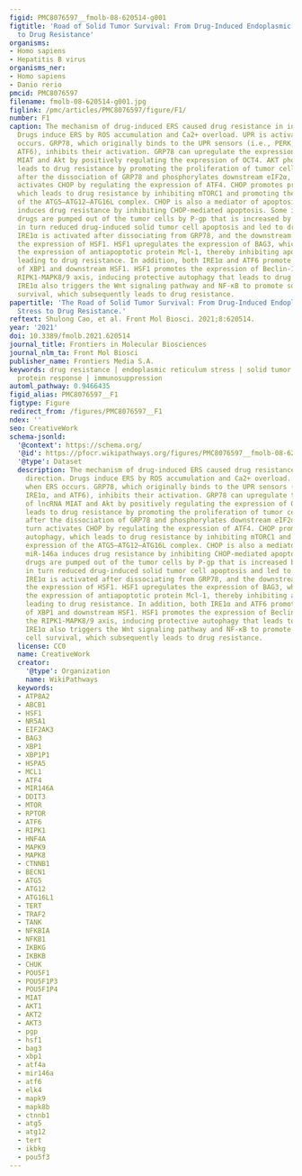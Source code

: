 ```yaml
---
figid: PMC8076597__fmolb-08-620514-g001
figtitle: 'Road of Solid Tumor Survival: From Drug-Induced Endoplasmic Reticulum Stress
  to Drug Resistance'
organisms:
- Homo sapiens
- Hepatitis B virus
organisms_ner:
- Homo sapiens
- Danio rerio
pmcid: PMC8076597
filename: fmolb-08-620514-g001.jpg
figlink: /pmc/articles/PMC8076597/figure/F1/
number: F1
caption: The mechanism of drug-induced ERS caused drug resistance in intrinsic direction.
  Drugs induce ERS by ROS accumulation and Ca2+ overload. UPR is activated when ERS
  occurs. GRP78, which originally binds to the UPR sensors (i.e., PERK, IRE1α, and
  ATF6), inhibits their activation. GRP78 can upregulate the expression of lncRNA
  MIAT and Akt by positively regulating the expression of OCT4. AKT phosphorylation
  leads to drug resistance by promoting the proliferation of tumor cells. PERK trans-autophosphorylates
  after the dissociation of GRP78 and phosphorylates downstream eIF2α, which in turn
  activates CHOP by regulating the expression of ATF4. CHOP promotes protective autophagy,
  which leads to drug resistance by inhibiting mTORC1 and promoting the expression
  of the ATG5–ATG12–ATG16L complex. CHOP is also a mediator of apoptosis. miR-146a
  induces drug resistance by inhibiting CHOP-mediated apoptosis. Some intracellular
  drugs are pumped out of the tumor cells by P-gp that is increased by PERK, which
  in turn reduced drug-induced solid tumor cell apoptosis and led to drug resistance.
  IRE1α is activated after dissociating from GRP78, and the downstream XBP1 upregulates
  the expression of HSF1. HSF1 upregulates the expression of BAG3, which stabilizes
  the expression of antiapoptotic protein Mcl-1, thereby inhibiting apoptosis and
  leading to drug resistance. In addition, both IRE1α and ATF6 promote the expression
  of XBP1 and downstream HSF1. HSF1 promotes the expression of Beclin-1 through the
  RIPK1-MAPK8/9 axis, inducing protective autophagy that leads to drug resistance.
  IRE1α also triggers the Wnt signaling pathway and NF-κB to promote solid tumor cell
  survival, which subsequently leads to drug resistance.
papertitle: 'The Road of Solid Tumor Survival: From Drug-Induced Endoplasmic Reticulum
  Stress to Drug Resistance.'
reftext: Shulong Cao, et al. Front Mol Biosci. 2021;8:620514.
year: '2021'
doi: 10.3389/fmolb.2021.620514
journal_title: Frontiers in Molecular Biosciences
journal_nlm_ta: Front Mol Biosci
publisher_name: Frontiers Media S.A.
keywords: drug resistance | endoplasmic reticulum stress | solid tumor | unfolded
  protein response | immunosuppression
automl_pathway: 0.9466435
figid_alias: PMC8076597__F1
figtype: Figure
redirect_from: /figures/PMC8076597__F1
ndex: ''
seo: CreativeWork
schema-jsonld:
  '@context': https://schema.org/
  '@id': https://pfocr.wikipathways.org/figures/PMC8076597__fmolb-08-620514-g001.html
  '@type': Dataset
  description: The mechanism of drug-induced ERS caused drug resistance in intrinsic
    direction. Drugs induce ERS by ROS accumulation and Ca2+ overload. UPR is activated
    when ERS occurs. GRP78, which originally binds to the UPR sensors (i.e., PERK,
    IRE1α, and ATF6), inhibits their activation. GRP78 can upregulate the expression
    of lncRNA MIAT and Akt by positively regulating the expression of OCT4. AKT phosphorylation
    leads to drug resistance by promoting the proliferation of tumor cells. PERK trans-autophosphorylates
    after the dissociation of GRP78 and phosphorylates downstream eIF2α, which in
    turn activates CHOP by regulating the expression of ATF4. CHOP promotes protective
    autophagy, which leads to drug resistance by inhibiting mTORC1 and promoting the
    expression of the ATG5–ATG12–ATG16L complex. CHOP is also a mediator of apoptosis.
    miR-146a induces drug resistance by inhibiting CHOP-mediated apoptosis. Some intracellular
    drugs are pumped out of the tumor cells by P-gp that is increased by PERK, which
    in turn reduced drug-induced solid tumor cell apoptosis and led to drug resistance.
    IRE1α is activated after dissociating from GRP78, and the downstream XBP1 upregulates
    the expression of HSF1. HSF1 upregulates the expression of BAG3, which stabilizes
    the expression of antiapoptotic protein Mcl-1, thereby inhibiting apoptosis and
    leading to drug resistance. In addition, both IRE1α and ATF6 promote the expression
    of XBP1 and downstream HSF1. HSF1 promotes the expression of Beclin-1 through
    the RIPK1-MAPK8/9 axis, inducing protective autophagy that leads to drug resistance.
    IRE1α also triggers the Wnt signaling pathway and NF-κB to promote solid tumor
    cell survival, which subsequently leads to drug resistance.
  license: CC0
  name: CreativeWork
  creator:
    '@type': Organization
    name: WikiPathways
  keywords:
  - ATP8A2
  - ABCB1
  - HSF1
  - NR5A1
  - EIF2AK3
  - BAG3
  - XBP1
  - XBP1P1
  - HSPA5
  - MCL1
  - ATF4
  - MIR146A
  - DDIT3
  - MTOR
  - RPTOR
  - ATF6
  - RIPK1
  - HNF4A
  - MAPK9
  - MAPK8
  - CTNNB1
  - BECN1
  - ATG5
  - ATG12
  - ATG16L1
  - TERT
  - TRAF2
  - TANK
  - NFKBIA
  - NFKB1
  - IKBKG
  - IKBKB
  - CHUK
  - POU5F1
  - POU5F1P3
  - POU5F1P4
  - MIAT
  - AKT1
  - AKT2
  - AKT3
  - pgp
  - hsf1
  - bag3
  - xbp1
  - atf4a
  - mir146a
  - atf6
  - elk4
  - mapk9
  - mapk8b
  - ctnnb1
  - atg5
  - atg12
  - tert
  - ikbkg
  - pou5f3
---
```

